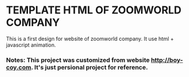 # TEMPLATE HTML OF ZOOMWORLD COMPANY

This is a first design for website of zoomworld company.
It use html + javascript animation.

### Notes: This project was customized from website http://boy-coy.com. It's just persional project for reference.